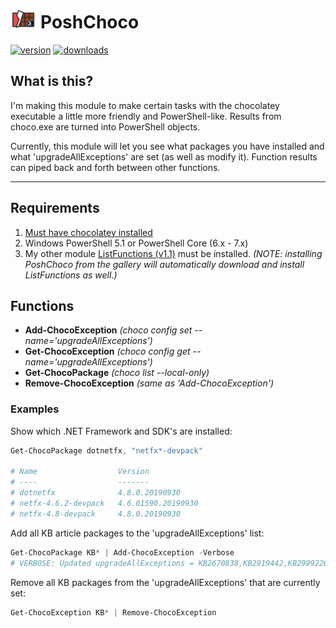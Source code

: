 # <img height="30px" src="./.media/poshchoco.png" alt="PoshChoco"></img> PoshChoco

[![version](https://img.shields.io/powershellgallery/v/PoshChoco.svg?include_prereleases)](https://www.powershellgallery.com/packages/PoshChoco)
[![downloads](https://img.shields.io/powershellgallery/dt/PoshChoco.svg?label=downloads)](https://www.powershellgallery.com/stats/packages/PoshChoco?groupby=Version)

## What is this?

I'm making this module to make certain tasks with the chocolatey executable a little more friendly and PowerShell-like.  Results from choco.exe are turned into PowerShell objects.

Currently, this module will let you see what packages you have installed and what 'upgradeAllExceptions' are set (as well as modify it).  Function results can piped back and forth between other functions.

---

## Requirements

1. [Must have chocolatey installed](https://chocolatey.org/install)
1. Windows PowerShell 5.1 or PowerShell Core (6.x - 7.x)
1. My other module [ListFunctions (v1.1)](https://www.powershellgallery.com/packages/ListFunctions/1.1) must be installed.  _(NOTE: installing PoshChoco from the gallery will automatically download and install ListFunctions as well.)_

## Functions

* __Add-ChocoException__ _(choco config set --name='upgradeAllExceptions')_
* __Get-ChocoException__ _(choco config get --name='upgradeAllExceptions')_
* __Get-ChocoPackage__ _(choco list --local-only)_
* __Remove-ChocoException__ _(same as 'Add-ChocoException')_

### Examples

Show which .NET Framework and SDK's are installed:
```powershell
Get-ChocoPackage dotnetfx, "netfx*-devpack"

# Name                  Version
# ----                  -------
# dotnetfx              4.8.0.20190930
# netfx-4.6.2-devpack   4.6.01590.20190930
# netfx-4.8-devpack     4.8.0.20190930
```

Add all KB article packages to the 'upgradeAllExceptions' list:
```powershell
Get-ChocoPackage KB* | Add-ChocoException -Verbose
# VERBOSE: Updated upgradeAllExceptions = KB2670838,KB2919442,KB2999226,KB3033929,KB3035131,KB3118401,KB2919355
```

Remove all KB packages from the 'upgradeAllExceptions' that are currently set:
```powershell
Get-ChocoException KB* | Remove-ChocoException
```
